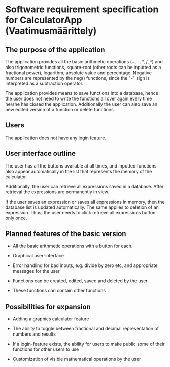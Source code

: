 # Software requirement specification for CalculatorApp (Vaatimusmäärittely)

## The purpose of the application

The application provides all the basic arithmetic operations (+, -, *, /, ^) and also trigonometric functions, square-root (other roots can be inputted as a fractional power), logarithm, absolute value and percentage. Negative numbers are represented by the neg() functions, since the "-" sign is interpreted as a subtraction operator. 

The application provides means to save functions into a database, hence the user does not need to write the functions all over again every time he/she has closed the application. Additionally the user can also save an new edited version of a function or  delete functions.

## Users

The application does not have any login feature.

## User interface outline

The user has all the buttons available at all times, and inputted functions also appear automatically in the list that represents the memory of the calculator.

Additionally, the user can retrieve all expressions saved in a database. After retrieval the expressions are permanently in view. 

If the user saves an expression or saves all expressions in memory, then the database list is updated automatically. The same applies to deletion of an expression. Thus, the user needs to click retrieve all expressions button only once.

## Planned features of the basic version

* All the basic arithmetic operations with a button for each.

* Graphical user-interface

* Error handling for bad inputs, e.g. divide by zero etc, and appropriate messages for the user

* Functions can be created, edited, saved and deleted by the user

* These functions can contain other functions

## Possibilities for expansion

* Adding a graphics calculator feature

* The ability to toggle between fractional and decimal representation of numbers and results

* If a login-feature exists, the ability for users to make public some of their functions for other users to use

* Customization of visible mathematical operations by the user
